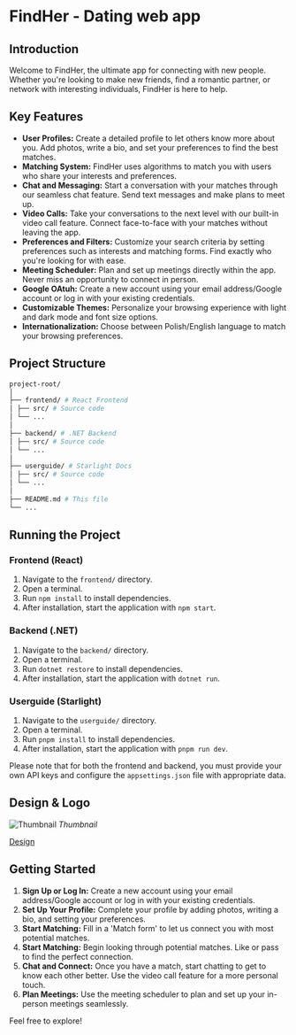 # FindHer - Dating web app

## Introduction

Welcome to FindHer, the ultimate app for connecting with new people. Whether you're looking to make new friends, find a romantic partner, or network with interesting individuals, FindHer is here to help.

## Key Features

- **User Profiles:** Create a detailed profile to let others know more about you. Add photos, write a bio, and set your preferences to find the best matches.
- **Matching System:** FindHer uses algorithms to match you with users who share your interests and preferences.
- **Chat and Messaging:** Start a conversation with your matches through our seamless chat feature. Send text messages and make plans to meet up.
- **Video Calls:** Take your conversations to the next level with our built-in video call feature. Connect face-to-face with your matches without leaving the app.
- **Preferences and Filters:** Customize your search criteria by setting preferences such as interests and matching forms. Find exactly who you're looking for with ease.
- **Meeting Scheduler:** Plan and set up meetings directly within the app. Never miss an opportunity to connect in person.
- **Google OAtuh:** Create a new account using your email address/Google account or log in with your existing credentials.
- **Customizable Themes:** Personalize your browsing experience with light and dark mode and font size options.
- **Internationalization:** Choose between Polish/English language to match your browsing preferences.

## Project Structure

```bash
project-root/
│
├── frontend/ # React Frontend
│ ├── src/ # Source code
│ └── ...
│
├── backend/ # .NET Backend
│ ├── src/ # Source code
│ └── ...
│
├── userguide/ # Starlight Docs
│ ├── src/ # Source code
│ └── ...
│
├── README.md # This file
└── ...
```

## Running the Project

### Frontend (React)

1. Navigate to the `frontend/` directory.
2. Open a terminal.
3. Run `npm install` to install dependencies.
4. After installation, start the application with `npm start`.

### Backend (.NET)

1. Navigate to the `backend/` directory.
2. Open a terminal.
3. Run `dotnet restore` to install dependencies.
4. After installation, start the application with `dotnet run`.

### Userguide (Starlight)

1. Navigate to the `userguide/` directory.
2. Open a terminal.
3. Run `pnpm install` to install dependencies.
4. After installation, start the application with `pnpm run dev`.

Please note that for both the frontend and backend, you must provide your own API keys and configure the `appsettings.json` file with appropriate data.

## Design & Logo

![Thumbnail](https://lh3.googleusercontent.com/u/0/drive-viewer/AKGpihZacfbcr989nieqQNY6c8e9IiHRrpAxcsxe9gRsGQViDEac7KaErT_mbw8LLLJyfpqMS-4MbE7VRpSggBwmbFnmtEfchhdSclA=w1920-h919-rw-v1)
_Thumbnail_

[Design](<https://www.figma.com/file/yV0ktGUvoK3i7vuLPMSm18/Find(h)er?type=design&node-id=0-1&mode=design&t=H4iXOZbQzdId1ncu-0>)

## Getting Started

1. **Sign Up or Log In:** Create a new account using your email address/Google account or log in with your existing credentials.
2. **Set Up Your Profile:** Complete your profile by adding photos, writing a bio, and setting your preferences.
3. **Start Matching:** Fill in a 'Match form' to let us connect you with most potential matches.
4. **Start Matching:** Begin looking through potential matches. Like or pass to find the perfect connection.
5. **Chat and Connect:** Once you have a match, start chatting to get to know each other better. Use the video call feature for a more personal touch.
6. **Plan Meetings:** Use the meeting scheduler to plan and set up your in-person meetings seamlessly.

Feel free to explore!
